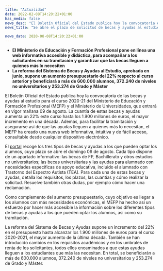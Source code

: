 ```yaml
---
title: "Actualidad"
date: 2022-02-08T14:20:22+01:00
has_media: false
news_desc: "El Boletín Oficial del Estado publica hoy la convocatoria de las becas y ayudas al estudio para el curso 2020-21 del Ministerio de Educación y Formación Profesional (MEFP) y el Ministerio de Universidades, que entrará en vigor mañana 09 de agosto. La cuantía de estas becas y ayudas aumenta un 22% este curso hasta los 1.900 millones de euros, el mayor incremento en una década. Además, para facilitar la tramitación y asegurarse así de que las ayudas lleguen a quienes más lo necesitan, el MEFP ha creado una nueva web informativa, intuitiva y de fácil acceso, consultable desde cualquier dispositivo electrónico."
news_title: "Se abre el plazo de solicitud de becas y ayudas al estudio para el curso 2020-21"

news_date: 2020-08-08T14:20:22+01:00
---
```

<ul>
<li><b>El Ministerio de Educaci&oacute;n y Formaci&oacute;n Profesional pone en l&iacute;nea una web informativa accesible y did&aacute;ctica, para acompa&ntilde;ar a los solicitantes en su tramitaci&oacute;n y garantizar que las becas lleguen a quienes m&aacute;s lo necesiten</b></li>
<li><b>La reforma del Sistema de Becas y Ayudas al Estudio, aprobada en junio, supone un aumento presupuestario del 22% respecto al curso anterior y beneficiar&aacute; a m&aacute;s de 600.000 alumnos, 372.240 de niveles no universitarios y 253.274 de Grado y M&aacute;ster</b></li>
</ul>
<p>El Bolet&iacute;n Oficial del Estado publica hoy la convocatoria de las becas y ayudas al estudio para el curso 2020-21 del Ministerio de Educaci&oacute;n y Formaci&oacute;n Profesional (MEFP) y el Ministerio de Universidades, que entrar&aacute; en vigor ma&ntilde;ana 09 de agosto. La cuant&iacute;a de estas becas y ayudas aumenta un 22% este curso hasta los 1.900 millones de euros, el mayor incremento en una d&eacute;cada. Adem&aacute;s, para facilitar la tramitaci&oacute;n y asegurarse as&iacute; de que las ayudas lleguen a quienes m&aacute;s lo necesitan, el MEFP ha creado una nueva web informativa, intuitiva y de f&aacute;cil acceso, consultable desde cualquier dispositivo electr&oacute;nico.</p>
<p>El<span>&nbsp;</span><a title="Ir a 'Becas de educaci&oacute;n', en ventana nueva" href="https://www.becaseducacion.gob.es/portada.html" target="_blank" rel="noopener">portal</a><span>&nbsp;</span>recoge los tres tipos de becas y ayudas a los que pueden optar los alumnos, cuyo plazo se abre el domingo 09 de agosto. Cada tipo dispone de un apartado informativo: las becas de FP, Bachillerato y otros estudios no universitarios; las becas universitarias y las ayudas para alumnado con necesidades espec&iacute;ficas de apoyo educativa, incluido el alumnado con Trastorno del Espectro Autista (TEA). Para cada una de estas becas y ayudas, detalla los requisitos, los plazos, las cuant&iacute;as y c&oacute;mo realizar la solicitud. Resuelve tambi&eacute;n otras dudas, por ejemplo c&oacute;mo hacer una reclamaci&oacute;n.</p>
<p>Como complemento del aumento presupuestario, cuyo objetivo es llegar a los alumnos con m&aacute;s necesidades econ&oacute;micas, el MEFP ha hecho as&iacute; un esfuerzo por hacer m&aacute;s accesible la informaci&oacute;n sobre los diferentes tipos de becas y ayudas a los que pueden optar los alumnos, as&iacute; como su tramitaci&oacute;n.</p>
<p>La reforma del Sistema de Becas y Ayudas supone un incremento del 22% en el presupuesto hasta alcanzar los 1.900 millones de euros para el curso 2020-2021, el mayor aumento de la &uacute;ltima d&eacute;cada. Tambi&eacute;n se han introducido cambios en los requisitos acad&eacute;micos y en los umbrales de renta de los solicitantes, todos ellos encaminados a que estas ayudas lleguen a los estudiantes que m&aacute;s las necesitan. En total, se beneficiar&aacute;n a m&aacute;s de 600.000 alumnos, 372.240 de niveles no universitarios y 253.274 de Grado y M&aacute;ster.</p>